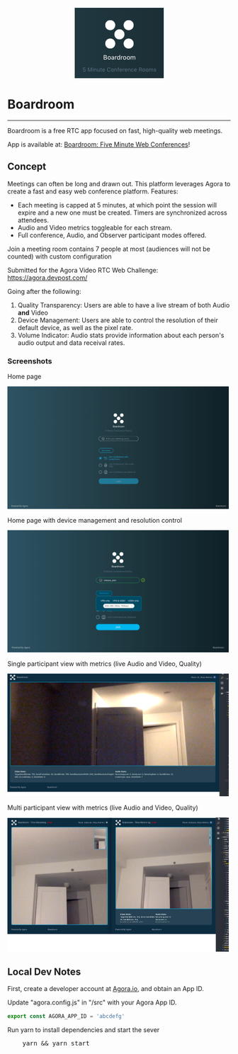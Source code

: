 <p align="center">
    <img src="./img/icon.png">
</p>

# Boardroom
---

Boardroom is a free RTC app focused on fast, high-quality web meetings.

App is available at: <a href="cbonoz.github.io/agora" target="_blank">Boardroom: Five Minute Web Conferences</a>!

## Concept
Meetings can often be long and drawn out. This platform leverages Agora to create a fast and easy web conference platform. Features:

* Each meeting is capped at 5 minutes, at which point the session will expire and a new one must be created. Timers are synchronized across attendees.
* Audio and Video metrics toggleable for each stream.
* Full conference, Audio, and Observer participant modes offered.

Join a meeting room contains 7 people at most (audiences will not be counted) with custom configuration

Submitted for the Agora Video RTC Web Challenge:
https://agora.devpost.com/

Going after the following:
1. Quality Transparency: Users are able to have a live stream of both Audio <b>and</b> Video
2. Device Management: Users are able to control the resolution of their default device, as well as the pixel rate.
3. Volume Indicator: Audio stats provide information about each person's audio output and data receival rates.

### Screenshots

<p>Home page</p>
<img width=500 src="./img/home1.png">
<p>Home page with device management and resolution control</p>
<img width=500 src="./img/home2.png">
<p>Single participant view with metrics (live Audio and Video, Quality)</p>
<img width=500 src="./img/video1.png">
<p>Multi participant view with metrics (live Audio and Video, Quality)</p>
<img width=500 src="./img/video2.png">

## Local Dev Notes
First, create a developer account at [Agora.io](https://dashboard.agora.io/signin/), and obtain an App ID.

Update "agora.config.js" in "/src" with your Agora App ID.

``` javascript
export const AGORA_APP_ID = 'abcdefg'
```

Run yarn to install dependencies and start the sever
<pre>
    yarn && yarn start
</pre>
